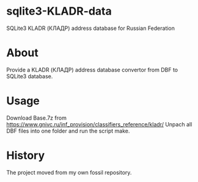 # sqlite3-KLADR-data
SQLite3 KLADR (КЛАДР) address database for Russian Federation

# About

Provide a KLADR (КЛАДР) address database convertor from DBF to SQLite3 database.

# Usage

Download Base.7z from https://www.gnivc.ru/inf_provision/classifiers_reference/kladr/
Unpach all DBF files into one folder and run the script make.

# History

The project moved from my own fossil repository.
